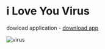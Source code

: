 # i Love You Virus

dowload application - <a href="https://drive.google.com/file/d/1B4XgUEiJbqy6df4ZmfLw9u0gNHZ6teq9/view?usp=drive_link" target="_main">download app</a>

![virus](https://github.com/user-attachments/assets/1a6ab4ae-c016-44f2-9a18-ead513527bfa)
